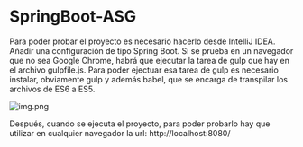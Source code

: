 # SpringBoot-ASG

Para poder probar el proyecto es necesario hacerlo desde IntelliJ IDEA.
Añadir una configuración de tipo Spring Boot. Si se prueba en un navegador que no sea Google Chrome, habrá que ejecutar la tarea de gulp que hay en el archivo gulpfile.js.
Para poder ejectuar esa tarea de gulp es necesario instalar, obviamente gulp y además babel, que se encarga de transpilar los archivos de ES6 a ES5.

![img.png](..\SpringBoot-ASG\src\main\resources\images\3a65799c-5639-4d2e-9464-241f7516c753.png)

Después, cuando se ejecuta el proyecto, para poder probarlo hay que utilizar en cualquier navegador la url: http://localhost:8080/

